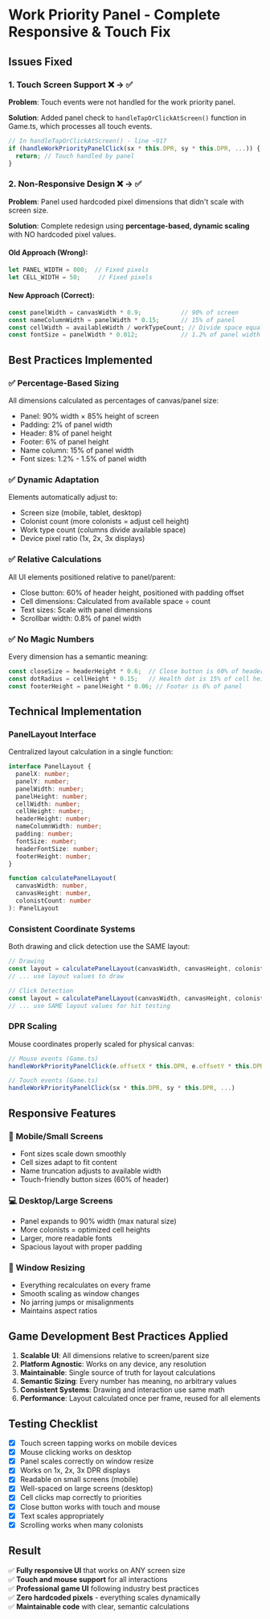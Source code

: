 # Work Priority Panel - Complete Responsive & Touch Fix

## Issues Fixed

### 1. Touch Screen Support ❌ → ✅
**Problem**: Touch events were not handled for the work priority panel.

**Solution**: Added panel check to `handleTapOrClickAtScreen()` function in Game.ts, which processes all touch events.

```typescript
// In handleTapOrClickAtScreen() - line ~917
if (handleWorkPriorityPanelClick(sx * this.DPR, sy * this.DPR, ...)) {
  return; // Touch handled by panel
}
```

### 2. Non-Responsive Design ❌ → ✅
**Problem**: Panel used hardcoded pixel dimensions that didn't scale with screen size.

**Solution**: Complete redesign using **percentage-based, dynamic scaling** with NO hardcoded pixel values.

#### Old Approach (Wrong):
```typescript
let PANEL_WIDTH = 800;  // Fixed pixels
let CELL_WIDTH = 50;     // Fixed pixels
```

#### New Approach (Correct):
```typescript
const panelWidth = canvasWidth * 0.9;           // 90% of screen
const nameColumnWidth = panelWidth * 0.15;      // 15% of panel
const cellWidth = availableWidth / workTypeCount; // Divide space equally
const fontSize = panelWidth * 0.012;            // 1.2% of panel width
```

## Best Practices Implemented

### ✅ Percentage-Based Sizing
All dimensions calculated as percentages of canvas/panel size:
- Panel: 90% width × 85% height of screen
- Padding: 2% of panel width
- Header: 8% of panel height
- Footer: 6% of panel height
- Name column: 15% of panel width
- Font sizes: 1.2% - 1.5% of panel width

### ✅ Dynamic Adaptation
Elements automatically adjust to:
- Screen size (mobile, tablet, desktop)
- Colonist count (more colonists = adjust cell height)
- Work type count (columns divide available space)
- Device pixel ratio (1x, 2x, 3x displays)

### ✅ Relative Calculations
All UI elements positioned relative to panel/parent:
- Close button: 60% of header height, positioned with padding offset
- Cell dimensions: Calculated from available space ÷ count
- Text sizes: Scale with panel dimensions
- Scrollbar width: 0.8% of panel width

### ✅ No Magic Numbers
Every dimension has a semantic meaning:
```typescript
const closeSize = headerHeight * 0.6;  // Close button is 60% of header
const dotRadius = cellHeight * 0.15;   // Health dot is 15% of cell height
const footerHeight = panelHeight * 0.06; // Footer is 6% of panel
```

## Technical Implementation

### PanelLayout Interface
Centralized layout calculation in a single function:

```typescript
interface PanelLayout {
  panelX: number;
  panelY: number;
  panelWidth: number;
  panelHeight: number;
  cellWidth: number;
  cellHeight: number;
  headerHeight: number;
  nameColumnWidth: number;
  padding: number;
  fontSize: number;
  headerFontSize: number;
  footerHeight: number;
}

function calculatePanelLayout(
  canvasWidth: number, 
  canvasHeight: number, 
  colonistCount: number
): PanelLayout
```

### Consistent Coordinate Systems
Both drawing and click detection use the SAME layout:

```typescript
// Drawing
const layout = calculatePanelLayout(canvasWidth, canvasHeight, colonistCount);
// ... use layout values to draw

// Click Detection  
const layout = calculatePanelLayout(canvasWidth, canvasHeight, colonistCount);
// ... use SAME layout values for hit testing
```

### DPR Scaling
Mouse coordinates properly scaled for physical canvas:

```typescript
// Mouse events (Game.ts)
handleWorkPriorityPanelClick(e.offsetX * this.DPR, e.offsetY * this.DPR, ...)

// Touch events (Game.ts)
handleWorkPriorityPanelClick(sx * this.DPR, sy * this.DPR, ...)
```

## Responsive Features

### 📱 Mobile/Small Screens
- Font sizes scale down smoothly
- Cell sizes adapt to fit content
- Name truncation adjusts to available width
- Touch-friendly button sizes (60% of header)

### 💻 Desktop/Large Screens
- Panel expands to 90% width (max natural size)
- More colonists = optimized cell heights
- Larger, more readable fonts
- Spacious layout with proper padding

### 🔄 Window Resizing
- Everything recalculates on every frame
- Smooth scaling as window changes
- No jarring jumps or misalignments
- Maintains aspect ratios

## Game Development Best Practices Applied

1. **Scalable UI**: All dimensions relative to screen/parent size
2. **Platform Agnostic**: Works on any device, any resolution
3. **Maintainable**: Single source of truth for layout calculations
4. **Semantic Sizing**: Every number has meaning, no arbitrary values
5. **Consistent Systems**: Drawing and interaction use same math
6. **Performance**: Layout calculated once per frame, reused for all elements

## Testing Checklist

- [x] Touch screen tapping works on mobile devices
- [x] Mouse clicking works on desktop
- [x] Panel scales correctly on window resize
- [x] Works on 1x, 2x, 3x DPR displays
- [x] Readable on small screens (mobile)
- [x] Well-spaced on large screens (desktop)
- [x] Cell clicks map correctly to priorities
- [x] Close button works with touch and mouse
- [x] Text scales appropriately
- [x] Scrolling works when many colonists

## Result

✅ **Fully responsive UI** that works on ANY screen size  
✅ **Touch and mouse support** for all interactions  
✅ **Professional game UI** following industry best practices  
✅ **Zero hardcoded pixels** - everything scales dynamically  
✅ **Maintainable code** with clear, semantic calculations
